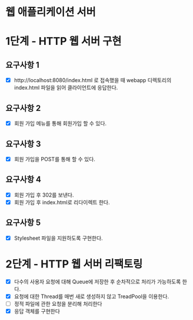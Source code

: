# 웹 애플리케이션 서버

# 1단계 - HTTP 웹 서버 구현

## 요구사항 1
- [x] http://localhost:8080/index.html 로 접속했을 때 webapp 디렉토리의 index.html 파일을 읽어 클라이언트에 응답한다.

## 요구사항 2
- [x] 회원 가입 메뉴를 통해 회원가입 할 수 있다.

## 요구사항 3
- [x] 회원 가입을 POST를 통해 할 수 있다.

## 요구사항 4
- [x] 회원 가입 후 302를 보낸다.
- [x] 회원 가입 후 index.html로 리다이렉트 한다.

## 요구사항 5
- [x] Stylesheet 파일을 지원하도록 구현한다. 

# 2단계 - HTTP 웹 서버 리팩토링
- [x] 다수의 사용자 요청에 대해 Queue에 저장한 후 순차적으로 처리가 가능하도록 한다.
- [x] 요청에 대한 Thread를 매번 새로 생성하지 않고 TreadPool을 이용한다.
- [ ] 정적 파일에 관한 요청을 분리해 처리한다
- [x] 응답 객체를 구현한다